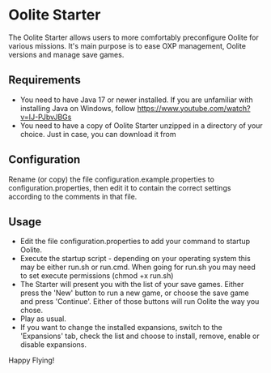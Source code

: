 # Oolite Starter

The Oolite Starter allows users to more comfortably preconfigure Oolite
for various missions. It's main purpose is to ease OXP management, Oolite versions
and manage save games.

## Requirements

* You need to have Java 17 or newer installed. 
  If you are unfamiliar with installing Java on Windows, follow
  https://www.youtube.com/watch?v=IJ-PJbvJBGs
* You need to have a copy of Oolite Starter unzipped in a directory of
  your choice. Just in case, you can download it from
  <TODO>

## Configuration

Rename (or copy) the file configuration.example.properties to 
configuration.properties, then edit it to contain the correct settings according
to the comments in that file.

## Usage

* Edit the file configuration.properties to add your command
  to startup Oolite.
* Execute the startup script - depending on your operating system this may be
  either run.sh or run.cmd. When going for run.sh you may need to set execute
  permissions (chmod +x run.sh)
* The Starter will present you with the list of your save games. Either press
  the 'New' button to run a new game, or choose the save game and press 'Continue'.
  Either of those buttons will run Oolite the way you chose.
* Play as usual.
* If you want to change the installed expansions, switch to the 'Expansions' tab,
  check the list and choose to install, remove, enable or disable expansions.

Happy Flying!